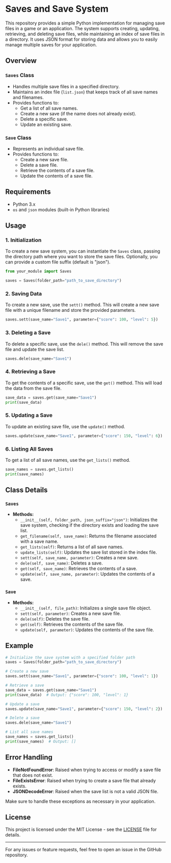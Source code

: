 # Saves and Save System

This repository provides a simple Python implementation for managing save files in a game or an application. The system supports creating, updating, retrieving, and deleting save files, while maintaining an index of save files in a directory. It uses JSON format for storing data and allows you to easily manage multiple saves for your application.

## Overview

### `Saves` Class
- Handles multiple save files in a specified directory.
- Maintains an index file (`list.json`) that keeps track of all save names and filenames.
- Provides functions to:
  - Get a list of all save names.
  - Create a new save (if the name does not already exist).
  - Delete a specific save.
  - Update an existing save.

### `Save` Class
- Represents an individual save file.
- Provides functions to:
  - Create a new save file.
  - Delete a save file.
  - Retrieve the contents of a save file.
  - Update the contents of a save file.

## Requirements

- Python 3.x
- `os` and `json` modules (built-in Python libraries)

## Usage

### 1. Initialization
To create a new save system, you can instantiate the `Saves` class, passing the directory path where you want to store the save files. Optionally, you can provide a custom file suffix (default is "json").

```python
from your_module import Saves

saves = Saves(folder_path="path_to_save_directory")
```

### 2. Saving Data
To create a new save, use the `sett()` method. This will create a new save file with a unique filename and store the provided parameters.

```python
saves.sett(save_name="Save1", parameter={"score": 100, "level": 5})
```

### 3. Deleting a Save
To delete a specific save, use the `dele()` method. This will remove the save file and update the save list.

```python
saves.dele(save_name="Save1")
```

### 4. Retrieving a Save
To get the contents of a specific save, use the `get()` method. This will load the data from the save file.

```python
save_data = saves.get(save_name="Save1")
print(save_data)
```

### 5. Updating a Save
To update an existing save file, use the `update()` method.

```python
saves.update(save_name="Save1", parameter={"score": 150, "level": 6})
```

### 6. Listing All Saves
To get a list of all save names, use the `get_lists()` method.

```python
save_names = saves.get_lists()
print(save_names)
```

## Class Details

### `Saves`
- **Methods:**
  - `__init__(self, folder_path, json_suffix="json")`: Initializes the save system, checking if the directory exists and loading the save list.
  - `get_filename(self, save_name)`: Returns the filename associated with a save name.
  - `get_lists(self)`: Returns a list of all save names.
  - `update_lists(self)`: Updates the save list stored in the index file.
  - `sett(self, save_name, parameter)`: Creates a new save.
  - `dele(self, save_name)`: Deletes a save.
  - `get(self, save_name)`: Retrieves the contents of a save.
  - `update(self, save_name, parameter)`: Updates the contents of a save.

### `Save`
- **Methods:**
  - `__init__(self, file_path)`: Initializes a single save file object.
  - `sett(self, parameter)`: Creates a new save file.
  - `dele(self)`: Deletes the save file.
  - `get(self)`: Retrieves the contents of the save file.
  - `update(self, parameter)`: Updates the contents of the save file.

## Example

```python
# Initialize the save system with a specified folder path
saves = Saves(folder_path="path_to_save_directory")

# Create a new save
saves.sett(save_name="Save1", parameter={"score": 100, "level": 1})

# Retrieve a save
save_data = saves.get(save_name="Save1")
print(save_data)  # Output: {"score": 100, "level": 1}

# Update a save
saves.update(save_name="Save1", parameter={"score": 150, "level": 2})

# Delete a save
saves.dele(save_name="Save1")

# List all save names
save_names = saves.get_lists()
print(save_names)  # Output: []
```

## Error Handling

- **FileNotFoundError**: Raised when trying to access or modify a save file that does not exist.
- **FileExistsError**: Raised when trying to create a save file that already exists.
- **JSONDecodeError**: Raised when the save list is not a valid JSON file.
  
Make sure to handle these exceptions as necessary in your application.

## License

This project is licensed under the MIT License - see the [LICENSE](LICENSE) file for details.

---

For any issues or feature requests, feel free to open an issue in the GitHub repository.

